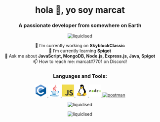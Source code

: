 <h1 align="center">hola 👋, yo soy marcat</h1>
<h3 align="center">A passionate developer from somewhere on Earth</h3>

<p align="center">
  <img src="https://komarev.com/ghpvc/?username=liquidised&label=Profile%20views&color=0e75b6&style=flat&" alt="liquidised" />
</p>

<p align="center">
  🔭 I’m currently working on <strong>SkyblockClassic</strong><br />
  🌱 I’m currently learning <strong>Spigot</strong><br />
  💬 Ask me about <strong>JavaScript, MongoDB, Node.js, Express.js, Java, Spigot</strong><br />
  📫 How to reach me: marcat#7701 on Discord!
</p>

<h3 align="center">Languages and Tools:</h3>
<p align="center">
  <a href="https://www.cprogramming.com/" target="_blank" rel="noreferrer">
    <img src="https://raw.githubusercontent.com/devicons/devicon/master/icons/c/c-original.svg" alt="c" width="40" height="40"/>
  </a>
  <a href="https://www.java.com" target="_blank" rel="noreferrer">
    <img src="https://raw.githubusercontent.com/devicons/devicon/master/icons/java/java-original.svg" alt="java" width="40" height="40"/>
  </a>
  <a href="https://developer.mozilla.org/en-US/docs/Web/JavaScript" target="_blank" rel="noreferrer">
    <img src="https://raw.githubusercontent.com/devicons/devicon/master/icons/javascript/javascript-original.svg" alt="javascript" width="40" height="40"/>
  </a>
  <a href="https://www.linux.org/" target="_blank" rel="noreferrer">
    <img src="https://raw.githubusercontent.com/devicons/devicon/master/icons/linux/linux-original.svg" alt="linux" width="40" height="40"/>
  </a>
  <a href="https://nodejs.org" target="_blank" rel="noreferrer">
    <img src="https://raw.githubusercontent.com/devicons/devicon/master/icons/nodejs/nodejs-original-wordmark.svg" alt="nodejs" width="40" height="40"/>
  </a>
  <a href="https://postman.com" target="_blank" rel="noreferrer">
    <img src="https://www.vectorlogo.zone/logos/getpostman/getpostman-icon.svg" alt="postman" width="40" height="40"/>
  </a>
</p>

<p align="center">
  <img src="https://github-readme-stats.vercel.app/api/top-langs?username=liquidised&show_icons=true&locale=en&layout=compact&theme=dark" alt="liquidised" />
</p>

<p align="center">
  <img src="https://github-readme-streak-stats.herokuapp.com/?user=liquidised&theme=dark" alt="liquidised" />
</p>
